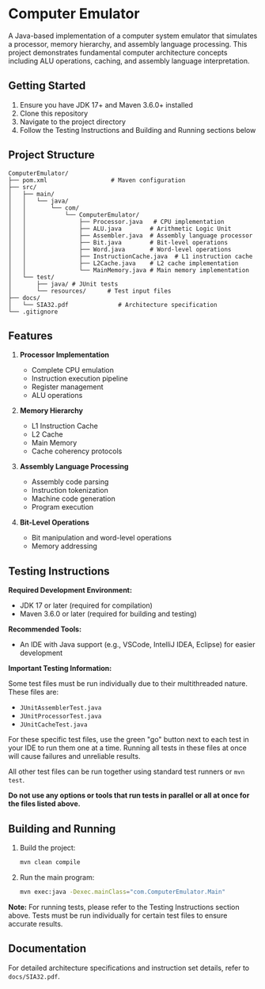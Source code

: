 # Computer Emulator


A Java-based implementation of a computer system emulator that simulates a processor, memory hierarchy, and assembly language processing. This project demonstrates fundamental computer architecture concepts including ALU operations, caching, and assembly language interpretation.

## Getting Started

1. Ensure you have JDK 17+ and Maven 3.6.0+ installed
2. Clone this repository
3. Navigate to the project directory
4. Follow the Testing Instructions and Building and Running sections below

## Project Structure


```
ComputerEmulator/
├── pom.xml                  # Maven configuration
├── src/
│   ├── main/
│   │   └── java/
│   │       └── com/
│   │           └── ComputerEmulator/
│   │               ├── Processor.java   # CPU implementation
│   │               ├── ALU.java        # Arithmetic Logic Unit
│   │               ├── Assembler.java  # Assembly language processor
│   │               ├── Bit.java        # Bit-level operations
│   │               ├── Word.java       # Word-level operations
│   │               ├── InstructionCache.java  # L1 instruction cache
│   │               ├── L2Cache.java    # L2 cache implementation
│   │               └── MainMemory.java # Main memory implementation
│   └── test/
│       ├── java/ # JUnit tests
│       └── resources/      # Test input files
├── docs/
│   └── SIA32.pdf              # Architecture specification
└── .gitignore
```

## Features

1. **Processor Implementation**
   - Complete CPU emulation
   - Instruction execution pipeline
   - Register management
   - ALU operations


2. **Memory Hierarchy**
   - L1 Instruction Cache
   - L2 Cache
   - Main Memory
   - Cache coherency protocols


3. **Assembly Language Processing**
   - Assembly code parsing
   - Instruction tokenization
   - Machine code generation
   - Program execution


4. **Bit-Level Operations**
   - Bit manipulation and word-level operations
   - Memory addressing


## Testing Instructions

**Required Development Environment:**
- JDK 17 or later (required for compilation)
- Maven 3.6.0 or later (required for building and testing)

**Recommended Tools:**
- An IDE with Java support (e.g., VSCode, IntelliJ IDEA, Eclipse) for easier development

**Important Testing Information:**

Some test files must be run individually due to their multithreaded nature. These files are:
- `JUnitAssemblerTest.java`
- `JUnitProcessorTest.java`
- `JUnitCacheTest.java`

For these specific test files, use the green "go" button next to each test in your IDE to run them one at a time. Running all tests in these files at once will cause failures and unreliable results.

All other test files can be run together using standard test runners or `mvn test`.

**Do not use any options or tools that run tests in parallel or all at once for the files listed above.**


## Building and Running

1. Build the project:
   ```bash
   mvn clean compile
   ```

2. Run the main program:
   ```bash
   mvn exec:java -Dexec.mainClass="com.ComputerEmulator.Main"
   ```

**Note:** For running tests, please refer to the Testing Instructions section above. Tests must be run individually for certain test files to ensure accurate results.

## Documentation

For detailed architecture specifications and instruction set details, refer to `docs/SIA32.pdf`.


